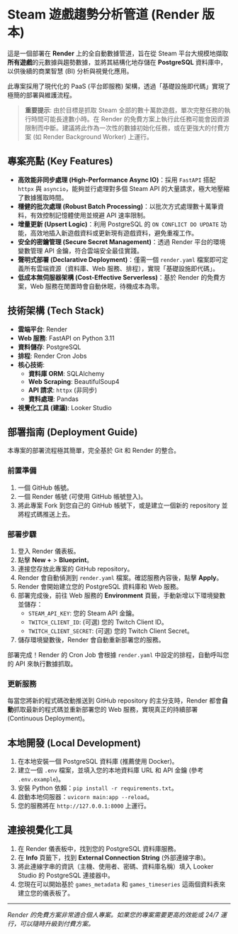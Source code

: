 # Steam 遊戲趨勢分析管道 (Render 版本)

這是一個部署在 **Render** 上的全自動數據管道，旨在從 Steam 平台大規模地擷取**所有遊戲**的元數據與趨勢數據，並將其結構化地存儲在 **PostgreSQL** 資料庫中，以供後續的商業智慧 (BI) 分析與視覺化應用。

此專案採用了現代化的 PaaS (平台即服務) 架構，透過「基礎設施即代碼」實現了極簡的部署與維護流程。

> **重要提示**: 由於目標是抓取 Steam 全部的數十萬款遊戲，單次完整任務的執行時間可能長達數小時。在 Render 的免費方案上執行此任務可能會因資源限制而中斷。建議將此作為一次性的數據初始化任務，或在更強大的付費方案 (如 Render Background Worker) 上運行。

## 專案亮點 (Key Features)

*   **高效能非同步處理 (High-Performance Async IO)**：採用 `FastAPI` 搭配 `httpx` 與 `asyncio`，能夠並行處理對多個 Steam API 的大量請求，極大地壓縮了數據獲取時間。
*   **穩健的批次處理 (Robust Batch Processing)**：以批次方式處理數十萬筆資料，有效控制記憶體使用並規避 API 速率限制。
*   **增量更新 (Upsert Logic)**：利用 PostgreSQL 的 `ON CONFLICT DO UPDATE` 功能，高效地插入新遊戲資料或更新現有遊戲資料，避免重複工作。
*   **安全的密鑰管理 (Secure Secret Management)**：透過 Render 平台的環境變數管理 API 金鑰，符合雲端安全最佳實踐。
*   **聲明式部署 (Declarative Deployment)**：僅需一個 `render.yaml` 檔案即可定義所有雲端資源（資料庫、Web 服務、排程），實現「基礎設施即代碼」。
*   **低成本無伺服器架構 (Cost-Effective Serverless)**：基於 Render 的免費方案，Web 服務在閒置時會自動休眠，待機成本為零。

## 技術架構 (Tech Stack)

*   **雲端平台**: Render
*   **Web 服務**: FastAPI on Python 3.11
*   **資料儲存**: PostgreSQL
*   **排程**: Render Cron Jobs
*   **核心技術**:
    *   **資料庫 ORM**: SQLAlchemy
    *   **Web Scraping**: BeautifulSoup4
    *   **API 請求**: `httpx` (非同步)
    *   **資料處理**: Pandas
*   **視覺化工具 (建議)**: Looker Studio

## 部署指南 (Deployment Guide)

本專案的部署流程極其簡單，完全基於 Git 和 Render 的整合。

### 前置準備
1.  一個 GitHub 帳號。
2.  一個 Render 帳號 (可使用 GitHub 帳號登入)。
3.  將此專案 Fork 到您自己的 GitHub 帳號下，或是建立一個新的 repository 並將程式碼推送上去。

### 部署步驟
1.  登入 Render 儀表板。
2.  點擊 **New +** > **Blueprint**。
3.  連接您存放此專案的 GitHub repository。
4.  Render 會自動偵測到 `render.yaml` 檔案。確認服務內容後，點擊 **Apply**。
5.  Render 會開始建立您的 PostgreSQL 資料庫和 Web 服務。
6.  部署完成後，前往 Web 服務的 **Environment** 頁籤，手動新增以下環境變數並儲存：
    *   `STEAM_API_KEY`: 您的 Steam API 金鑰。
    *   `TWITCH_CLIENT_ID`: (可選) 您的 Twitch Client ID。
    *   `TWITCH_CLIENT_SECRET`: (可選) 您的 Twitch Client Secret。
7.  儲存環境變數後，Render 會自動重新部署您的服務。

部署完成！Render 的 Cron Job 會根據 `render.yaml` 中設定的排程，自動呼叫您的 API 來執行數據抓取。

### 更新服務
每當您將新的程式碼改動推送到 GitHub repository 的主分支時，Render 都會**自動**抓取最新的程式碼並重新部署您的 Web 服務，實現真正的持續部署 (Continuous Deployment)。

## 本地開發 (Local Development)

1.  在本地安裝一個 PostgreSQL 資料庫 (推薦使用 Docker)。
2.  建立一個 `.env` 檔案，並填入您的本地資料庫 URL 和 API 金鑰 (參考 `.env.example`)。
3.  安裝 Python 依賴：`pip install -r requirements.txt`。
4.  啟動本地伺服器：`uvicorn main:app --reload`。
5.  您的服務將在 `http://127.0.0.1:8000` 上運行。

## 連接視覺化工具
1.  在 Render 儀表板中，找到您的 PostgreSQL 資料庫服務。
2.  在 **Info** 頁籤下，找到 **External Connection String** (外部連線字串)。
3.  將此連線字串的資訊（主機、使用者、密碼、資料庫名稱）填入 Looker Studio 的 PostgreSQL 連接器中。
4.  您現在可以開始基於 `games_metadata` 和 `games_timeseries` 這兩個資料表來建立您的儀表板了。

---

*Render 的免費方案非常適合個人專案。如果您的專案需要更高的效能或 24/7 運行，可以隨時升級到付費方案。*
